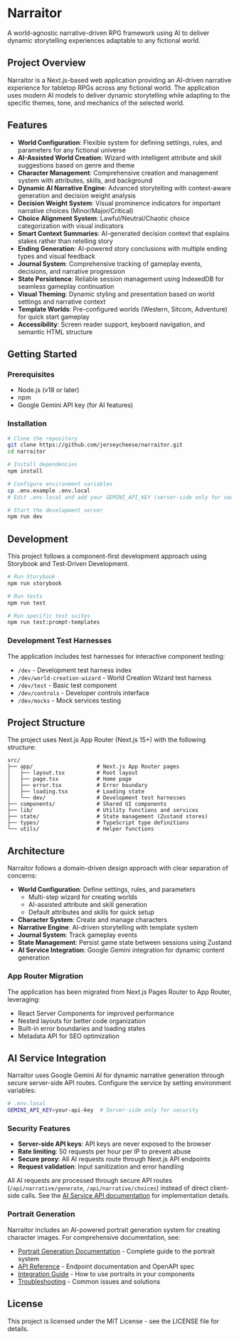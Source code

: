 # Narraitor

A world-agnostic narrative-driven RPG framework using AI to deliver dynamic storytelling experiences adaptable to any fictional world.

## Project Overview

Narraitor is a Next.js-based web application providing an AI-driven narrative experience for tabletop RPGs across any fictional world. The application uses modern AI models to deliver dynamic storytelling while adapting to the specific themes, tone, and mechanics of the selected world.

## Features

- **World Configuration**: Flexible system for defining settings, rules, and parameters for any fictional universe
- **AI-Assisted World Creation**: Wizard with intelligent attribute and skill suggestions based on genre and theme
- **Character Management**: Comprehensive creation and management system with attributes, skills, and background
- **Dynamic AI Narrative Engine**: Advanced storytelling with context-aware generation and decision weight analysis
- **Decision Weight System**: Visual prominence indicators for important narrative choices (Minor/Major/Critical)
- **Choice Alignment System**: Lawful/Neutral/Chaotic choice categorization with visual indicators
- **Smart Context Summaries**: AI-generated decision context that explains stakes rather than retelling story
- **Ending Generation**: AI-powered story conclusions with multiple ending types and visual feedback
- **Journal System**: Comprehensive tracking of gameplay events, decisions, and narrative progression
- **State Persistence**: Reliable session management using IndexedDB for seamless gameplay continuation
- **Visual Theming**: Dynamic styling and presentation based on world settings and narrative context
- **Template Worlds**: Pre-configured worlds (Western, Sitcom, Adventure) for quick start gameplay
- **Accessibility**: Screen reader support, keyboard navigation, and semantic HTML structure

## Getting Started

### Prerequisites

- Node.js (v18 or later)
- npm
- Google Gemini API key (for AI features)

### Installation

```bash
# Clone the repository
git clone https://github.com/jerseycheese/narraitor.git
cd narraitor

# Install dependencies
npm install

# Configure environment variables
cp .env.example .env.local
# Edit .env.local and add your GEMINI_API_KEY (server-side only for security)

# Start the development server
npm run dev
```

## Development

This project follows a component-first development approach using Storybook and Test-Driven Development.

```bash
# Run Storybook
npm run storybook

# Run tests
npm run test

# Run specific test suites
npm run test:prompt-templates
```

### Development Test Harnesses

The application includes test harnesses for interactive component testing:

- `/dev` - Development test harness index
- `/dev/world-creation-wizard` - World Creation Wizard test harness
- `/dev/test` - Basic test component
- `/dev/controls` - Developer controls interface
- `/dev/mocks` - Mock services testing

## Project Structure

The project uses Next.js App Router (Next.js 15+) with the following structure:

```
src/
├── app/                    # Next.js App Router pages
│   ├── layout.tsx          # Root layout
│   ├── page.tsx            # Home page
│   ├── error.tsx           # Error boundary
│   ├── loading.tsx         # Loading state
│   └── dev/                # Development test harnesses
├── components/             # Shared UI components
├── lib/                    # Utility functions and services
├── state/                  # State management (Zustand stores)
├── types/                  # TypeScript type definitions
└── utils/                  # Helper functions
```

## Architecture

Narraitor follows a domain-driven design approach with clear separation of concerns:

- **World Configuration**: Define settings, rules, and parameters
  - Multi-step wizard for creating worlds
  - AI-assisted attribute and skill generation
  - Default attributes and skills for quick setup
- **Character System**: Create and manage characters
- **Narrative Engine**: AI-driven storytelling with template system
- **Journal System**: Track gameplay events
- **State Management**: Persist game state between sessions using Zustand
- **AI Service Integration**: Google Gemini integration for dynamic content generation

### App Router Migration

The application has been migrated from Next.js Pages Router to App Router, leveraging:
- React Server Components for improved performance
- Nested layouts for better code organization
- Built-in error boundaries and loading states
- Metadata API for SEO optimization

## AI Service Integration

Narraitor uses Google Gemini AI for dynamic narrative generation through secure server-side API routes. Configure the service by setting environment variables:

```bash
# .env.local
GEMINI_API_KEY=your-api-key  # Server-side only for security
```

### Security Features

- **Server-side API keys**: API keys are never exposed to the browser
- **Rate limiting**: 50 requests per hour per IP to prevent abuse
- **Secure proxy**: All AI requests route through Next.js API endpoints
- **Request validation**: Input sanitization and error handling

All AI requests are processed through secure API routes (`/api/narrative/generate`, `/api/narrative/choices`) instead of direct client-side calls. See the [AI Service API documentation](docs/technical-guides/ai-service-api.md) for implementation details.

### Portrait Generation

Narraitor includes an AI-powered portrait generation system for creating character images. For comprehensive documentation, see:

- [Portrait Generation Documentation](docs/features/portrait-generation/) - Complete guide to the portrait system
- [API Reference](docs/features/portrait-generation/api.md) - Endpoint documentation and OpenAPI spec
- [Integration Guide](docs/features/portrait-generation/integration-guide.md) - How to use portraits in your components
- [Troubleshooting](docs/features/portrait-generation/troubleshooting.md) - Common issues and solutions

## License

This project is licensed under the MIT License - see the LICENSE file for details.
